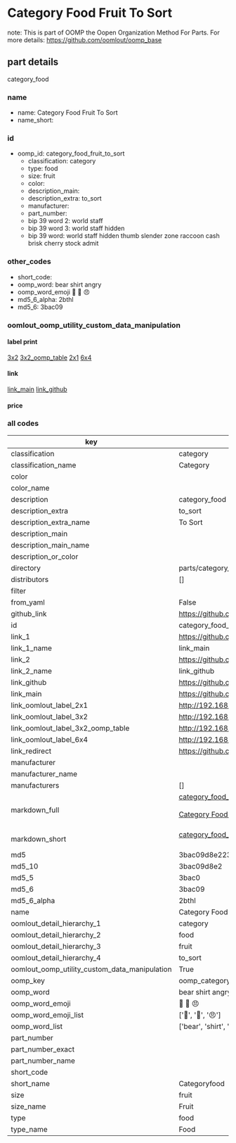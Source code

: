 # Category Food Fruit To Sort  

note: This is part of OOMP the Oopen Organization Method For Parts. For more details: https://github.com/oomlout/oomp_base

##  part details
  



category_food



### name
* name: Category Food Fruit To Sort
* name_short: 
### id
* oomp_id: category_food_fruit_to_sort
  * classification: category
  * type: food
  * size: fruit
  * color: 
  * description_main: 
  * description_extra: to_sort
  * manufacturer: 
  * part_number: 
  * bip 39 word 2: world staff
  * bip 39 word 3: world staff hidden
  * bip 39 word: world staff hidden thumb slender zone raccoon cash brisk cherry stock admit

### other_codes
* short_code: 
* oomp_word: bear shirt angry
* oomp_word_emoji :bear: :shirt: :angry:
* md5_6_alpha: 2bthl
* md5_6: 3bac09






### oomlout_oomp_utility_custom_data_manipulation
#### label print
[3x2](http://192.168.1.245:1112/?label=oomp%202bthl)
[3x2_oomp_table](http://192.168.1.108:1112/?label=oomp%202bthl)
[2x1](http://192.168.1.242:1112/?label=oomp%202bthl)
[6x4](http://192.168.1.55:1112/?label=oomp%202bthl)    

#### link

[link_main](https://github.com/oomlout/oomlout_oomp_version_1_messy/tree/main/parts/category_food_fruit_to_sort) [link_github](https://github.com/oomlout/oomlout_oomp_version_1_messy/tree/main/parts/category_food_fruit_to_sort)                             

#### price







### all codes 
| key | value |  
| --- | --- |  
| classification | category |  
| classification_name | Category |  
| color |  |  
| color_name |  |  
| description | category_food |  
| description_extra | to_sort |  
| description_extra_name | To Sort |  
| description_main |  |  
| description_main_name |  |  
| description_or_color |   |  
| directory | parts/category_food_fruit_to_sort |  
| distributors | [] |  
| filter |  |  
| from_yaml | False |  
| github_link | https://github.com/oomlout/oomlout_oomp_part_src/tree/main/parts/category_food_fruit_to_sort |  
| id | category_food_fruit_to_sort |  
| link_1 | https://github.com/oomlout/oomlout_oomp_version_1_messy/tree/main/parts/category_food_fruit_to_sort |  
| link_1_name | link_main |  
| link_2 | https://github.com/oomlout/oomlout_oomp_version_1_messy/tree/main/parts/category_food_fruit_to_sort |  
| link_2_name | link_github |  
| link_github | https://github.com/oomlout/oomlout_oomp_version_1_messy/tree/main/parts/category_food_fruit_to_sort |  
| link_main | https://github.com/oomlout/oomlout_oomp_version_1_messy/tree/main/parts/category_food_fruit_to_sort |  
| link_oomlout_label_2x1 | http://192.168.1.242:1112/?label=oomp%202bthl |  
| link_oomlout_label_3x2 | http://192.168.1.245:1112/?label=oomp%202bthl |  
| link_oomlout_label_3x2_oomp_table | http://192.168.1.108:1112/?label=oomp%202bthl |  
| link_oomlout_label_6x4 | http://192.168.1.55:1112/?label=oomp%202bthl |  
| link_redirect | https://github.com/oomlout/oomlout_oomp_version_1_messy/tree/main/parts/category_food_fruit_to_sort |  
| manufacturer |  |  
| manufacturer_name |  |  
| manufacturers | [] |  
| markdown_full | [category_food_fruit_to_sort](none)<br>[](none)<br>[Category Food Fruit To Sort](none)<br><br> |  
| markdown_short | [category_food_fruit_to_sort](none)<br><br> |  
| md5 | 3bac09d8e223560bff65ae16d6f507ed |  
| md5_10 | 3bac09d8e2 |  
| md5_5 | 3bac0 |  
| md5_6 | 3bac09 |  
| md5_6_alpha | 2bthl |  
| name | Category Food Fruit To Sort |  
| oomlout_detail_hierarchy_1 | category |  
| oomlout_detail_hierarchy_2 | food |  
| oomlout_detail_hierarchy_3 | fruit |  
| oomlout_detail_hierarchy_4 | to_sort |  
| oomlout_oomp_utility_custom_data_manipulation | True |  
| oomp_key | oomp_category_food_fruit_to_sort |  
| oomp_word | bear shirt angry |  
| oomp_word_emoji | :bear: :shirt: :angry: |  
| oomp_word_emoji_list | [':bear:', ':shirt:', ':angry:'] |  
| oomp_word_list | ['bear', 'shirt', 'angry'] |  
| part_number |  |  
| part_number_exact |  |  
| part_number_name |  |  
| short_code |  |  
| short_name | Categoryfood |  
| size | fruit |  
| size_name | Fruit |  
| type | food |  
| type_name | Food |  
